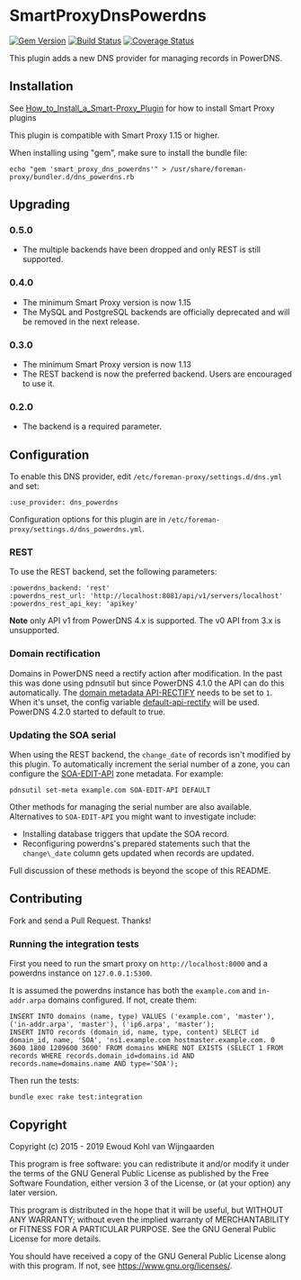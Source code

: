 # SmartProxyDnsPowerdns

[![Gem Version](https://badge.fury.io/rb/smart_proxy_dns_powerdns.svg)](https://badge.fury.io/rb/smart_proxy_dns_powerdns)
[![Build Status](https://travis-ci.org/theforeman/smart_proxy_dns_powerdns.svg?branch=master)](https://travis-ci.org/theforeman/smart_proxy_dns_powerdns)
[![Coverage Status](https://coveralls.io/repos/github/theforeman/smart_proxy_dns_powerdns/badge.svg?branch=master)](https://coveralls.io/github/theforeman/smart_proxy_dns_powerdns?branch=master)

This plugin adds a new DNS provider for managing records in PowerDNS.

## Installation

See [How\_to\_Install\_a\_Smart-Proxy\_Plugin](https://projects.theforeman.org/projects/foreman/wiki/How_to_Install_a_Smart-Proxy_Plugin)
for how to install Smart Proxy plugins

This plugin is compatible with Smart Proxy 1.15 or higher.

When installing using "gem", make sure to install the bundle file:

	echo "gem 'smart_proxy_dns_powerdns'" > /usr/share/foreman-proxy/bundler.d/dns_powerdns.rb

## Upgrading

### 0.5.0

* The multiple backends have been dropped and only REST is still supported.

### 0.4.0

* The minimum Smart Proxy version is now 1.15
* The MySQL and PostgreSQL backends are officially deprecated and will be removed in the next release.

### 0.3.0

* The minimum Smart Proxy version is now 1.13
* The REST backend is now the preferred backend. Users are encouraged to use it.

### 0.2.0

* The backend is a required parameter.

## Configuration

To enable this DNS provider, edit `/etc/foreman-proxy/settings.d/dns.yml` and set:

    :use_provider: dns_powerdns

Configuration options for this plugin are in `/etc/foreman-proxy/settings.d/dns_powerdns.yml`.

### REST

To use the REST backend, set the following parameters:

    :powerdns_backend: 'rest'
    :powerdns_rest_url: 'http://localhost:8081/api/v1/servers/localhost'
    :powerdns_rest_api_key: 'apikey'

**Note** only API v1 from PowerDNS 4.x is supported. The v0 API from 3.x is unsupported.

### Domain rectification

Domains in PowerDNS need a rectify action after modification. In the past this was done using pdnsutil but since PowerDNS 4.1.0 the API can do this automatically. The [domain metadata API-RECTIFY](https://doc.powerdns.com/authoritative/domainmetadata.html#metadata-api-rectify) needs to be set to `1`. When it's unset, the config variable [default-api-rectify](https://doc.powerdns.com/authoritative/settings.html#setting-default-api-rectify) will be used. PowerDNS 4.2.0 started to default to true.

### Updating the SOA serial

When using the REST backend, the `change_date` of records isn't modified by this plugin.  To automatically increment the serial number of a zone, you can configure the [SOA-EDIT-API](https://doc.powerdns.com/authoritative/domainmetadata.html#soa-edit-api) zone metadata.  For example:

```shell
pdnsutil set-meta example.com SOA-EDIT-API DEFAULT
```

Other methods for managing the serial number are also available.  Alternatives to `SOA-EDIT-API` you might want to investigate include:
  * Installing database triggers that update the SOA record.
  * Reconfiguring powerdns's prepared statements such that the `change\_date` column gets updated when records are updated.

Full discussion of these methods is beyond the scope of this README.

## Contributing

Fork and send a Pull Request. Thanks!

### Running the integration tests

First you need to run the smart proxy on `http://localhost:8000` and a powerdns instance on `127.0.0.1:5300`.

It is assumed the powerdns instance has both the `example.com` and `in-addr.arpa` domains configured. If not, create them:

    INSERT INTO domains (name, type) VALUES ('example.com', 'master'), ('in-addr.arpa', 'master'), ('ip6.arpa', 'master');
    INSERT INTO records (domain_id, name, type, content) SELECT id domain_id, name, 'SOA', 'ns1.example.com hostmaster.example.com. 0 3600 1800 1209600 3600' FROM domains WHERE NOT EXISTS (SELECT 1 FROM records WHERE records.domain_id=domains.id AND records.name=domains.name AND type='SOA');

Then run the tests:

    bundle exec rake test:integration

## Copyright

Copyright (c) 2015 - 2019 Ewoud Kohl van Wijngaarden

This program is free software: you can redistribute it and/or modify
it under the terms of the GNU General Public License as published by
the Free Software Foundation, either version 3 of the License, or
(at your option) any later version.

This program is distributed in the hope that it will be useful,
but WITHOUT ANY WARRANTY; without even the implied warranty of
MERCHANTABILITY or FITNESS FOR A PARTICULAR PURPOSE.  See the
GNU General Public License for more details.

You should have received a copy of the GNU General Public License
along with this program.  If not, see <https://www.gnu.org/licenses/>.


